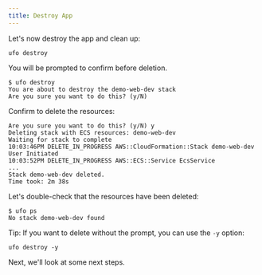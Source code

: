 ```yaml
---
title: Destroy App
---
```


Let's now destroy the app and clean up:

    ufo destroy

You will be prompted to confirm before deletion.

    $ ufo destroy
    You are about to destroy the demo-web-dev stack
    Are you sure you want to do this? (y/N)

Confirm to delete the resources:

    Are you sure you want to do this? (y/N) y
    Deleting stack with ECS resources: demo-web-dev
    Waiting for stack to complete
    10:03:46PM DELETE_IN_PROGRESS AWS::CloudFormation::Stack demo-web-dev User Initiated
    10:03:52PM DELETE_IN_PROGRESS AWS::ECS::Service EcsService
    ...
    Stack demo-web-dev deleted.
    Time took: 2m 38s

Let's double-check that the resources have been deleted:

    $ ufo ps
    No stack demo-web-dev found

Tip: If you want to delete without the prompt, you can use the `-y` option:

    ufo destroy -y

Next, we'll look at some next steps.
